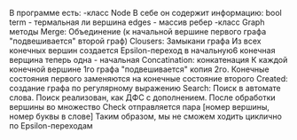 В программе есть:
-класс Node
    В себе он содержит информацию:
        bool term - термальная ли вершина 
        edges - массив ребер 
-класс Graph 
    методы 
        Merge: Объединение
        (к начальной вершине первого графа "подвешивается" второй граф)
        Clousers: Замыкани графа 
        Из всех конечных вершин создается Epsilon-переход в начальную6 конечная верщина теперь одна - начальная
        Concatination: конкатенация 
        К каждой конечной вершине 1го графа "подвешивается" копия 2го. Конечные состояния первого заменяются на конечные состояние второго 
Created:
    создание графа по регулярному выражению 
Search:
    Поиск в автомате слова.
    Поиск реализован, как ДФС с дополнением. После обработки вершины 
    во множество Check отправляется пара [номер вершины, номер буквы в слове]
    Таким образом, мы не сможем ходить циклично по Epsilon-переходам 
